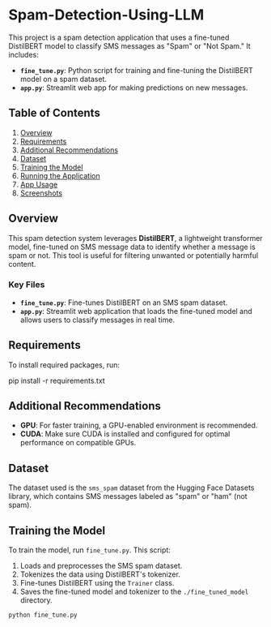 # Spam-Detection-Using-LLM

This project is a spam detection application that uses a fine-tuned DistilBERT model to classify SMS messages as "Spam" or "Not Spam." It includes:
- **`fine_tune.py`**: Python script for training and fine-tuning the DistilBERT model on a spam dataset.
- **`app.py`**: Streamlit web app for making predictions on new messages.

## Table of Contents
1. [Overview](#overview)
2. [Requirements](#requirements)
3. [Additional Recommendations](#additional-recommendations)
4. [Dataset](#dataset)
5. [Training the Model](#training-the-model)
6. [Running the Application](#running-the-application)
7. [App Usage](#app-usage)
8. [Screenshots](#screenshots)

## Overview

This spam detection system leverages **DistilBERT**, a lightweight transformer model, fine-tuned on SMS message data to identify whether a message is spam or not. This tool is useful for filtering unwanted or potentially harmful content.

### Key Files
- **`fine_tune.py`**: Fine-tunes DistilBERT on an SMS spam dataset.
- **`app.py`**: Streamlit web application that loads the fine-tuned model and allows users to classify messages in real time.

## Requirements

To install required packages, run:


pip install -r requirements.txt


## Additional Recommendations
- **GPU**: For faster training, a GPU-enabled environment is recommended.
- **CUDA**: Make sure CUDA is installed and configured for optimal performance on compatible GPUs.

## Dataset

The dataset used is the `sms_spam` dataset from the Hugging Face Datasets library, which contains SMS messages labeled as "spam" or "ham" (not spam).

## Training the Model

To train the model, run `fine_tune.py`. This script:

1. Loads and preprocesses the SMS spam dataset.
2. Tokenizes the data using DistilBERT's tokenizer.
3. Fine-tunes DistilBERT using the `Trainer` class.
4. Saves the fine-tuned model and tokenizer to the `./fine_tuned_model` directory.

```bash
python fine_tune.py

